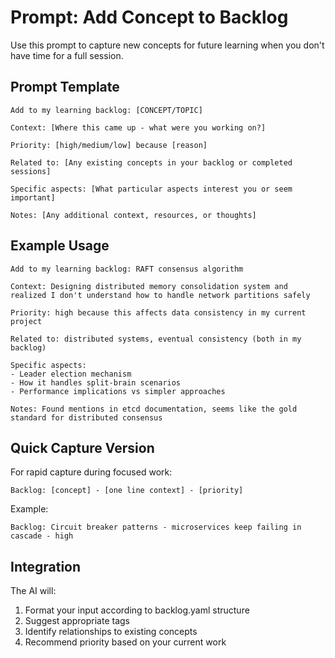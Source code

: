 # Prompt: Add Concept to Backlog

Use this prompt to capture new concepts for future learning when you don't have time for a full session.

## Prompt Template

```
Add to my learning backlog: [CONCEPT/TOPIC]

Context: [Where this came up - what were you working on?]

Priority: [high/medium/low] because [reason]

Related to: [Any existing concepts in your backlog or completed sessions]

Specific aspects: [What particular aspects interest you or seem important]

Notes: [Any additional context, resources, or thoughts]
```

## Example Usage

```
Add to my learning backlog: RAFT consensus algorithm

Context: Designing distributed memory consolidation system and realized I don't understand how to handle network partitions safely

Priority: high because this affects data consistency in my current project

Related to: distributed systems, eventual consistency (both in my backlog)

Specific aspects: 
- Leader election mechanism
- How it handles split-brain scenarios
- Performance implications vs simpler approaches

Notes: Found mentions in etcd documentation, seems like the gold standard for distributed consensus
```

## Quick Capture Version

For rapid capture during focused work:

```
Backlog: [concept] - [one line context] - [priority]
```

Example:

```
Backlog: Circuit breaker patterns - microservices keep failing in cascade - high
```

## Integration

The AI will:

1. Format your input according to backlog.yaml structure
2. Suggest appropriate tags
3. Identify relationships to existing concepts
4. Recommend priority based on your current work
